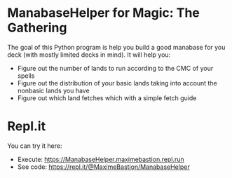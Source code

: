 # ManabaseHelper for Magic: The Gathering
The goal of this Python program is help you build a good manabase for you deck (with mostly limited decks in mind).
It will help you:
- Figure out the number of lands to run according to the CMC of your spells
- Figure out the distribution of your basic lands taking into account the nonbasic lands you have
- Figure out which land fetches which with a simple fetch guide

# Repl.it
You can try it here:
- Execute: https://ManabaseHelper.maximebastion.repl.run
- See code: https://repl.it/@MaximeBastion/ManabaseHelper
